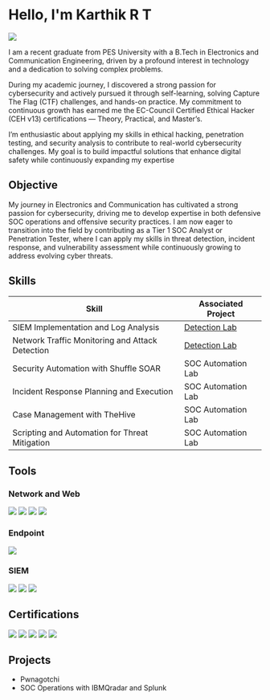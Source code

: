 # Hello, I'm Karthik R T
<a href="https://www.linkedin.com/in/karthik-r-t/"><img src="https://img.shields.io/badge/-LinkedIn-0072b1?&style=for-the-badge&logo=linkedin&logoColor=white" /></a>

I am a recent graduate from PES University with a B.Tech in Electronics and Communication Engineering, driven by a profound interest in technology and a dedication to solving complex problems.

During my academic journey, I discovered a strong passion for cybersecurity and actively pursued it through self-learning, solving Capture The Flag (CTF) challenges, and hands-on practice. My commitment to continuous growth has earned me the EC-Council Certified Ethical Hacker (CEH v13) certifications — Theory, Practical, and Master’s.

I’m enthusiastic about applying my skills in ethical hacking, penetration testing, and security analysis to contribute to real-world cybersecurity challenges. My goal is to build impactful solutions that enhance digital safety while continuously expanding my expertise

## Objective

My journey in Electronics and Communication has cultivated a strong passion for cybersecurity, driving me to develop expertise in both defensive SOC operations and offensive security practices. I am now eager to transition into the field by contributing as a Tier 1 SOC Analyst or Penetration Tester, where I can apply my skills in threat detection, incident response, and vulnerability assessment while continuously growing to address evolving cyber threats.

## Skills

| Skill                                         | Associated Project         |
|-----------------------------------------------|----------------------------|
| SIEM Implementation and Log Analysis          | <a href="https://google.com">Detection Lab</a>|
| Network Traffic Monitoring and Attack Detection | <a href="https://google.com">Detection Lab</a>|
| Security Automation with Shuffle SOAR         | SOC Automation Lab|
| Incident Response Planning and Execution      | SOC Automation Lab|
| Case Management with TheHive                  | SOC Automation Lab|
| Scripting and Automation for Threat Mitigation | SOC Automation Lab|

## Tools

### Network and Web
<div>
    <img src="https://img.shields.io/badge/-Wireshark-1679A7?&style=for-the-badge&logo=Wireshark&logoColor=white" />
    <img src="https://img.shields.io/badge/-BurpSuite-EF3B2D?&style=for-the-badge&logo=BurpSuite&logoColor=white" />
    <img src="https://img.shields.io/badge/-Metasploit?&style=for-the-badge&logo=Metasploit&logoColor=white" />
    <img src="https://img.shields.io/badge/-Snort?&style=for-the-badge&logo=Snort&logoColor=white" />
</div>

### Endpoint
<div>
    <img src="https://img.shields.io/badge/-OpenEDR?&style=for-the-badge&logo=OpenEDR&logoColor=white" />
</div>

### SIEM
<div>
    <img src="https://img.shields.io/badge/-Microsoft_Sentinel-0078D4?&style=for-the-badge&logo=Microsoft&logoColor=white" />
    <img src="https://img.shields.io/badge/-Splunk-000000?&style=for-the-badge&logo=Splunk&logoColor=white" />
    <img src="https://img.shields.io/badge/-Elastic-005571?&style=for-the-badge&logo=Elastic&logoColor=white" />
</div>

## Certifications
<div>
<img src="https://img.shields.io/badge/-Security%2B-FF0000?&style=for-the-badge&logo=CompTIA&logoColor=white" />
<img src="https://img.shields.io/badge/-Network%2B-007ACC?&style=for-the-badge&logo=CompTIA&logoColor=white" />
<img src="https://img.shields.io/badge/-A%2B-4D4D4D?&style=for-the-badge&logo=CompTIA&logoColor=white" />
<img src="https://img.shields.io/badge/-CDSA-006400?&style=for-the-badge&logoColor=white" />
<img src="https://img.shields.io/badge/-CCD-000080?&style=for-the-badge&logoColor=white" />
</div>

## Projects
- Pwnagotchi
- SOC Operations with IBMQradar and Splunk

